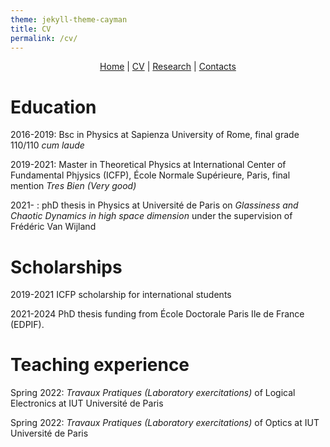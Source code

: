 ```yaml
---
theme: jekyll-theme-cayman
title: CV
permalink: /cv/
---
```


<p align="center">
  <a href="https://federicoghimenti.github.io">Home</a> |
  <a href="https://federicoghimenti.github.io/cv">CV</a> |
  <a href="https://federicoghimenti.github.io/research">Research</a> |
  <a href="https://federicoghimenti.github.io/contacts">Contacts</a>
</p>

# Education

2016-2019: Bsc in Physics at Sapienza University of Rome, final grade 110/110 _cum laude_

2019-2021: Master in Theoretical Physics at International Center of Fundamental Phjysics (ICFP), École Normale Supérieure, Paris, final mention _Tres Bien (Very good)_

2021- : phD thesis in Physics at Université de Paris on _Glassiness and Chaotic Dynamics in high space dimension_ under the supervision of Frédéric Van Wijland

# Scholarships

2019-2021 ICFP scholarship for international students

2021-2024 PhD thesis funding from École Doctorale Paris Ile de France (EDPIF).

# Teaching experience

Spring 2022: _Travaux Pratiques (Laboratory exercitations)_ of Logical Electronics at IUT Université de Paris

Spring 2022: _Travaux Pratiques (Laboratory exercitations)_ of Optics at IUT Université de Paris

<script src="http://code.jquery.com/jquery-1.4.2.min.js"></script> <script> var x = document.getElementsByClassName("site-footer-credits"); setTimeout(() => { x[0].remove(); }, 10); </script>
